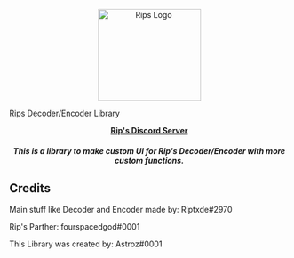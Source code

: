 <p align="center">
  <a href="https://riptxde.dev/">
    <img src="https://cdn.discordapp.com/attachments/727216422987628659/742939195881816104/RipsLogo.png" alt="Rips Logo" width="185" height="165">
  </a>
</p>
<light>Rips Decoder/Encoder Library</light>
<p align="center">  
  <a href="https://discord.gg/5HmepGK"><strong>Rip's Discord Server</strong></a>
</p>

<h5 align="center">This is a library to make custom UI for Rip's Decoder/Encoder with more custom functions.</h5>
 
 
## Credits 

Main stuff like Decoder and Encoder made by: Riptxde#2970

Rip's Parther: fourspacedgod#0001

This Library was created by: Astroz#0001
